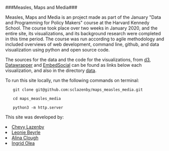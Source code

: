###Measles, Maps and Media###

Measles, Maps and Media is an project made as part of the January "Data and Programming for Policy Makers" course at the Harvard Kennedy School. The course took place over two weeks in January 2020, and the entire site, its visualizations, and its background research were completed in this time period. The course was run according to agile methodology and included overviews of web development, command line, github, and data visualization using python and open source code.

The sources for the data and the code for the visualizations, from <a href="https://d3js.org/"> d3</a>, <a href="https://www.datawrapper.de/">Datawrapper</a> and <a href="https://embedsocial.com/">EmbedSocial</a> can be found as links below each visualization, and also in the directory <a href="data">data</a>. 

To run this site locally, run the following commands on terminal: 
<ul><code>git clone git@github.com:sclazenby/maps_measles_media.git</code></ul>
<ul><code>cd maps_measles_media</code></ul>
<ul><code>python3 -m http.server</code></ul>


This site was developed by: 
<li><a href="https://github.com/sclazenby">Chevy Lazenby</a></li>
<li><a href="https://github.com/leobey">Leonie Beyrle</a></li>
<li><a href="https://github.com/amclough">Alina Clough</a></li>
<li><a href="https://github.com/ingridolea">Ingrid Olea</a></li>
